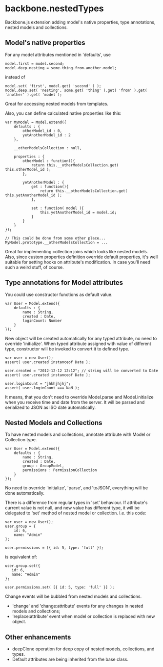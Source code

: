 backbone.nestedTypes
====================

Backbone.js extension adding model's native properties, type annotations, nested models and collections.

Model's native properties
-------------------------
For any model attributes mentioned in 'defaults', use

    model.first = model.second;
    model.deep.nesting = some.thing.from.another.model;

instead of

    model.set( 'first', model.get( 'second' ) );
    model.deep.set( 'nesting', some.get( 'thing' ).get( 'from' ).get( 'another' ).get( 'model );

Great for accessing nested models from templates.

Also, you can define calculated native properties like this:

    var MyModel = Model.extend({
        defaults : {
            otherModel_id : 0,
            yetAnotherModel_id : 2
        },

        __otherModelsCollection : null,

        properties : {
            otherModel : function(){
                return this.__otherModelsCollection.get( this.otherModel_id );
            },

            yetAnotherModel : {
                get : function(){
                    return this.__otherModelsCollection.get( this.yetAnotherModel_id );
                },

                set : function( model ){
                    this.yetAnotherModel_id = model.id;
                }
            }
        }
    });

    // This could be done from some other place...
    MyModel.prototype.__otherModelsCollection = ...

Great for implementing collection joins which looks like nested models. Also, since custom properties definition override default properties, it's well suitable for setting hooks on attribute's modification. In case you'll need such a weird stuff, of course.

Type annotations for Model attributes
-------------------------------------

You could use constructor functions as default value.

    var User = Model.extend({
        defaults : {
            name : String,
            created : Date,
            loginCount: Number
        }
    });

New object will be created automatically for any typed attribute, no need to override 'initialize'.
 When typed attribute assigned with value of different type, constructor will be invoked to
convert it to defined type.

    var user = new User();
    assert( user.created instanceof Date );

    user.created = "2012-12-12 12:12"; // string will be converted to Date
    assert( user.created instanceof Date );

    user.loginCount = "jhkhjhjhj";
    assert( user.loginCount === NaN );

It means, that you don't need to override Model.parse and Model.initialize when you receive time and
 date from the server. It will be parsed and serialized to JSON as ISO date automatically.

Nested Models and Collections
-----------------------------

To have nested models and collections, annotate attribute with Model or Collection type.

    var User = Model.extend({
        defaults : {
            name : String,
            created : Date,
            group : GroupModel,
            permissions : PermissionCollection
        }
    });

No need to override 'initialize', 'parse', and 'toJSON', everything will be done automatically.

There is a difference from regular types in 'set' behaviour. If attribute's current value is not null,
and new value has different type, it will be delegated to 'set' method of nested model or collection.
I.e. this code:

    var user = new User();
    user.group = {
        id: 6,
        name: "Admin"
    };

    user.permissions = [{ id: 5, type: 'full' }];

is equivalent of:

    user.group.set({
       id: 6,
       name: "Admin"
    };

    user.permissions.set( [{ id: 5, type: 'full' }] );

Change events will be bubbled from nested models and collections.
- 'change' and 'change:attribute' events for any changes in nested models and collections;
- 'replace:attribute' event when model or collection is replaced with new object.

Other enhancements
------------------
- deepClone operation for deep copy of nested models, collections, and types.
- Default attributes are being inherited from the base class.
